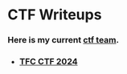 # CTF Writeups
### Here is my current [ctf team](https://ctftime.org/team/313749).
- ### [TFC CTF 2024](https://github.com/raul-dunca/TFC-CTF-2024)
